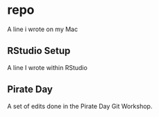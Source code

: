 # repo
A line i wrote on my Mac
## RStudio Setup
A line I wrote within RStudio

## Pirate Day
A set of edits done in the Pirate Day Git Workshop.